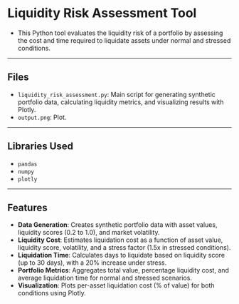 # Liquidity Risk Assessment Tool

- This Python tool evaluates the liquidity risk of a portfolio by assessing the cost and time required to liquidate assets under normal and stressed conditions.

---

## Files
- `liquidity_risk_assessment.py`: Main script for generating synthetic portfolio data, calculating liquidity metrics, and visualizing results with Plotly.
- `output.png`: Plot.

---

## Libraries Used
- `pandas`
- `numpy`
- `plotly`

---

## Features
- **Data Generation**: Creates synthetic portfolio data with asset values, liquidity scores (0.2 to 1.0), and market volatility.
- **Liquidity Cost**: Estimates liquidation cost as a function of asset value, liquidity score, volatility, and a stress factor (1.5x in stressed conditions).
- **Liquidation Time**: Calculates days to liquidate based on liquidity score (up to 30 days), with a 20% increase under stress.
- **Portfolio Metrics**: Aggregates total value, percentage liquidity cost, and average liquidation time for normal and stressed scenarios.
- **Visualization**: Plots per-asset liquidation cost (% of value) for both conditions using Plotly.
